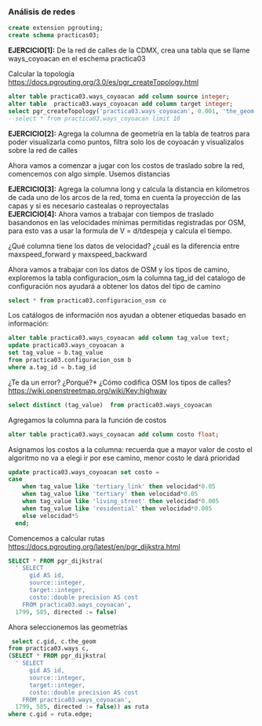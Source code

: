 ### Análisis de redes
``` sql
create extension pgrouting; 
create schema practicas03;
```

**EJERCICIO[1]:** De la red de calles de la CDMX, crea una tabla que se llame ways_coyoacan en el eschema practica03 



Calcular la topología https://docs.pgrouting.org/3.0/es/pgr_createTopology.html

``` sql
alter table practica03.ways_coyoacan add column source integer;
alter table  practica03.ways_coyoacan add column target integer;
select pgr_createTopology('practica03.ways_coyoacan', 0.001, 'the_geom', 'gid', 'source', 'target')
--select * from practica03.ways_coyoacan limit 10
``` 

**EJERCICIO[2]:** Agrega la columna de geometría en la tabla de teatros para poder visualizarla como puntos, filtra solo los de coyoacán y visualizalos sobre la red de calles


Ahora vamos a comenzar a jugar con los costos de traslado sobre la red, comencemos con algo simple. Usemos distancias

**EJERCICIO[3]:** Agrega la columna long y calcula la distancia en kilometros de cada uno de los arcos de la red, toma en cuenta la proyección de las capas y si es necesario castealas o reproyectalas  
**EJERCICIO[4]:** Ahora vamos a trabajar con tiempos de traslado basandonos en las velocidades mínimas permitidas registradas por OSM, para esto vas a usar la formula de V = d/tdespeja y calcula el tiempo.

¿Qué columna tiene los datos de velocidad? ¿cuál es la diferencia entre maxspeed_forward y maxspeed_backward

Ahora vamos a trabajar con los datos de OSM y los tipos de camino, exploremos la tabla configuracion_osm la columna tag_id del catalogo de configuración nos ayudará a obtener los datos del tipo de camino 

``` sql
select * from practica03.configuracion_osm co
``` 
Los catálogos de información nos ayudan a obtener etiquedas basado en información: 

``` sql
alter table practica03.ways_coyoacan add column tag_value text;
update practica03.ways_coyoacan a
set tag_value = b.tag_value
from practica03.configuracion_osm b
where a.tag_id = b.tag_id
``` 
¿Te da un error? ¿Porqué?*
¿Cómo codifica OSM los tipos de calles? https://wiki.openstreetmap.org/wiki/Key:highway

``` sql
select distinct (tag_value)  from practica03.ways_coyoacan    
``` 

Agregamos la columna para la función de costos

``` sql
alter table practica03.ways_coyoacan add column costo float;
``` 

Asignamos los costos a la columna: recuerda que a mayor valor de costo el algoritmo no va a elegi ir por ese camino, menor costo le dará prioridad

``` sql
update practica03.ways_coyoacan set costo =
case
    when tag_value like 'tertiary_link' then velocidad*0.05 
    when tag_value like 'tertiary' then velocidad*0.05 
    when tag_value like 'living_street' then velocidad*0.005
    when tag_value like 'residential' then velocidad*0.005
    else velocidad*5
  end;
``` 

Comencemos a calcular rutas 
https://docs.pgrouting.org/latest/en/pgr_dijkstra.html

``` sql
SELECT * FROM pgr_dijkstra(
  ' SELECT
      gid AS id,
      source::integer,
      target::integer,
      costo::double precision AS cost
    FROM practica03.ways_coyoacan',
  1799, 585, directed := false)
``` 
Ahora seleccionemos las geometrías
``` sql
 select c.gid, c.the_geom 
from practica03.ways c,
(SELECT * FROM pgr_dijkstra(
  ' SELECT
      gid AS id,
      source::integer,
      target::integer,
      costo::double precision AS cost
    FROM practica03.ways_coyoacan',
  1799, 585, directed := false)) as ruta
where c.gid = ruta.edge;
```

